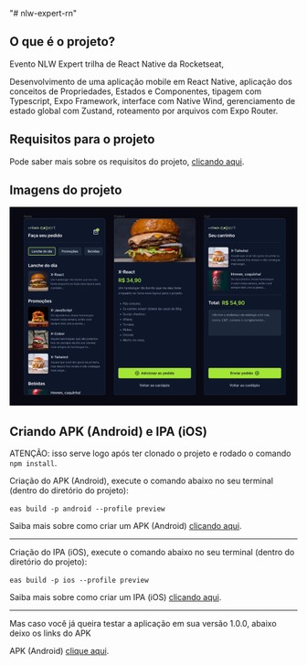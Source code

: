 "# nlw-expert-rn" 

## O que é o projeto?

Evento NLW Expert trilha de React Native da Rocketseat,

Desenvolvimento de uma aplicação mobile em React Native, aplicação dos conceitos de Propriedades, Estados e Componentes, tipagem com Typescript, Expo Framework, interface com Native Wind, gerenciamento de estado global com Zustand, roteamento por arquivos com Expo Router.

## Requisitos para o projeto

Pode saber mais sobre os requisitos do projeto, [clicando aqui](https://react-native.rocketseat.dev/).

## Imagens do projeto

<img src="readme-img/screens-for-the-readme.png" alt="screens">

## Criando APK (Android) e IPA (iOS)

ATENÇÃO: isso serve logo após ter clonado o projeto e rodado o comando `npm install`.

Criação do APK (Android), execute o comando abaixo no seu terminal (dentro do diretório do projeto):

`eas build -p android --profile preview`

Saiba mais sobre como criar um APK (Android) [clicando aqui](https://docs.expo.dev/build-reference/apk/).

***

Criação do IPA (iOS), execute o comando abaixo no seu terminal (dentro do diretório do projeto):

`eas build -p ios --profile preview`

Saiba mais sobre como criar um IPA (iOS) [clicando aqui](https://docs.expo.dev/build-reference/simulators/).

***

Mas caso você já queira testar a aplicação em sua versão 1.0.0, abaixo deixo os links do APK

APK (Android) [clique aqui](https://expo.dev/artifacts/eas/eLzQ1s4Ymff9YGPPNUWUYA.apk).

